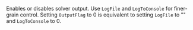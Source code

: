 Enables or disables solver output. Use `LogFile` and `LogToConsole` for finer-grain control. Setting `OutputFlag` to 0
is equivalent to setting `LogFile` to "" and `LogToConsole` to 0.